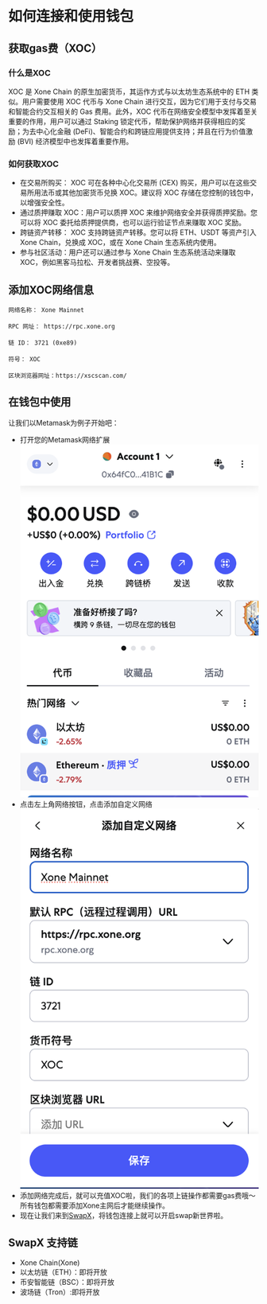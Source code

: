 # 如何连接和使用钱包

## 获取gas费（XOC）

### 什么是XOC
XOC 是 Xone Chain 的原生加密货币，其运作方式与以太坊生态系统中的 ETH 类似。用户需要使用 XOC 代币与 Xone Chain 进行交互，因为它们用于支付与交易和智能合约交互相关的 Gas 费用。此外，XOC 代币在网络安全模型中发挥着至关重要的作用，用户可以通过 Staking 锁定代币，帮助保护网络并获得相应的奖励；为去中心化金融 (DeFi)、智能合约和跨链应用提供支持；并且在行为价值激励 (BVI) 经济模型中也发挥着重要作用。

### 如何获取XOC
* 在交易所购买： XOC 可在各种中心化交易所 (CEX) 购买，用户可以在这些交易所用法币或其他加密货币兑换 XOC。建议将 XOC 存储在您控制的钱包中，以增强安全性。
* 通过质押赚取 XOC：用户可以质押 XOC 来维护网络安全并获得质押奖励。您可以将 XOC 委托给质押提供商，也可以运行验证节点来赚取 XOC 奖励。
* 跨链资产转移： XOC 支持跨链资产转移。您可以将 ETH、USDT 等资产引入 Xone Chain，兑换成 XOC，或在 Xone Chain 生态系统内使用。
* 参与社区活动：用户还可以通过参与 Xone Chain 生态系统活动来赚取 XOC，例如黑客马拉松、开发者挑战赛、空投等。

## 添加XOC网络信息

    网络名称： Xone Mainnet

    RPC 网址： https://rpc.xone.org 

    链 ID： 3721 (0xe89)

    符号： XOC

    区块浏览器网址：https://xscscan.com/

## 在钱包中使用

让我们以Metamask为例子开始吧：
* 打开您的Metamask网络扩展
![alt text](image-5.png)
* 点击左上角网络按钮，点击添加自定义网络
![alt text](image-6.png)
* 添加网络完成后，就可以充值XOC啦，我们的各项上链操作都需要gas费哦～所有钱包都需要添加Xone主网后才能继续操作。
* 现在让我们来到[SwapX](https://swapx.exchange/)，将钱包连接上就可以开启swap新世界啦。

## SwapX 支持链

* Xone Chain(Xone)
* 以太坊链（ETH）：即将开放
* 币安智能链（BSC）：即将开放
* 波场链（Tron）:即将开放